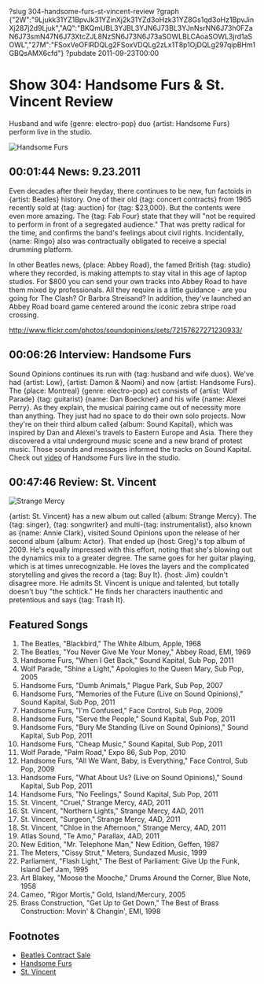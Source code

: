 ?slug 304-handsome-furs-st-vincent-review
?graph {"2W":"9Ljukk31YZ1BpvJk31YZinXj2k31YZd3oHzk31YZ8Gs1qd3oHz1BpvJinXj287j2d9Ljuk","AQ":"BKQmUBL3YJBL3YJN6J73BL3YJnNsrNN6J73h0FZaN6J73smN47N6J73XtcZJL8NzSN6J73N6J73aSOWLBLCAoaSOWL3jrd1aSOWL","27M":"FSoxVeOFlRDQLg2FSoxVDQLg2zLx1T8p1OjDQLg297qipBHm1GBQsAMX6cfd"}
?pubdate 2011-09-23T00:00

# Show 304: Handsome Furs & St. Vincent Review
Husband and wife {genre: electro-pop} duo {artist: Handsome Furs} perform live in the studio.

![Handsome Furs](//static.soundopinions.org/images/2011/handsomefurs1.jpg)


## 00:01:44 News: 9.23.2011
Even decades after their heyday, there continues to be new, fun factoids in {artist: Beatles} history. One of their old {tag: concert contracts} from 1965 recently sold at {tag: auction} for {tag: $23,000}. But the contents were even more amazing. The {tag: Fab Four} state that they will "not be required to perform in front of a segregated audience." That was pretty radical for the time, and confirms the band's feelings about civil rights. Incidentally, {name: Ringo} also was contractually obligated to receive a special drumming platform.

In other Beatles news, {place: Abbey Road}, the famed British {tag: studio} where they recorded, is making attempts to stay vital in this age of laptop studios. For $800 you can send your own tracks into Abbey Road to have them mixed by professionals. All they require is a little guidance - are you going for The Clash? Or Barbra Streisand? In addition, they've launched an Abbey Road board game centered around the iconic zebra stripe road crossing.

http://www.flickr.com/photos/soundopinions/sets/72157627271230933/

## 00:06:26 Interview: Handsome Furs 
Sound Opinions continues its run with {tag: husband and wife duos}. We've had {artist: Low}, {artist: Damon & Naomi} and now {artist: Handsome Furs}. The {place: Montreal} {genre: electro-pop} act consists of {artist: Wolf Parade} {tag: guitarist} {name: Dan Boeckner} and his wife {name: Alexei Perry}. As they explain, the musical pairing came out of necessity more than anything. They just had no space to do their own solo projects. Now they're on their third album called {album: Sound Kapital}, which was inspired by Dan and Alexei's travels to Eastern Europe and Asia. There they discovered a vital underground music scene and a new brand of protest music. Those sounds and messages informed the tracks on Sound Kapital. Check out [video](http://www.wbez.org/story/handsome-furs-perform-wbez-studios-sound-opinions-92343) of Handsome Furs live in the studio.

## 00:47:46 Review: St. Vincent
![Strange Mercy](//static.soundopinions.org/assets/304/27M0.jpg "198271209/453456287")

{artist: St. Vincent} has a new album out called {album: Strange Mercy}. The {tag: singer}, {tag: songwriter} and multi-{tag: instrumentalist}, also known as {name: Annie Clark}, visited Sound Opinions upon the release of her second album {album: Actor}. That ended up {host: Greg}'s top album of 2009. He's equally impressed with this effort, noting that she's blowing out the dynamics mix to a greater degree. The same goes for her guitar playing, which is at times unrecognizable. He loves the layers and the complicated storytelling and gives the record a {tag: Buy It}. {host: Jim} couldn't disagree more. He admits St. Vincent is unique and talented, but totally doesn't buy "the schtick." He finds her characters inauthentic and pretentious and says {tag: Trash It}. 

## Featured Songs
1. The Beatles, "Blackbird," The White Album, Apple, 1968
2. The Beatles, "You Never Give Me Your Money," Abbey Road, EMI, 1969
3. Handsome Furs, "When I Get Back," Sound Kapital, Sub Pop, 2011
4. Wolf Parade, "Shine a Light," Apologies to the Queen Mary, Sub Pop, 2005
5. Handsome Furs, "Dumb Animals," Plague Park, Sub Pop, 2007
6. Handsome Furs, "Memories of the Future (Live on Sound Opinions)," Sound Kapital, Sub Pop, 2011
7. Handsome Furs, "I'm Confused," Face Control, Sub Pop, 2009
8. Handsome Furs, "Serve the People," Sound Kapital, Sub Pop, 2011
9. Handsome Furs, "Bury Me Standing (Live on Sound Opinions)," Sound Kapital, Sub Pop, 2011
10. Handsome Furs, "Cheap Music," Sound Kapital, Sub Pop, 2011
11. Wolf Parade, "Palm Road," Expo 86, Sub Pop, 2010
12. Handsome Furs, "All We Want, Baby, is Everything," Face Control, Sub Pop, 2009
13. Handsome Furs, "What About Us? (Live on Sound Opinions)," Sound Kapital, Sub Pop, 2011
14. Handsome Furs, "No Feelings," Sound Kapital, Sub Pop, 2011
15. St. Vincent, "Cruel," Strange Mercy, 4AD, 2011
16. St. Vincent, "Northern Lights," Strange Mercy, 4AD, 2011
17. St. Vincent, "Surgeon," Strange Mercy, 4AD, 2011
18. St. Vincent, "Chloe in the Afternoon," Strange Mercy, 4AD, 2011
19. Atlas Sound, "Te Amo," Parallax, 4AD, 2011
20. New Edition, "Mr. Telephone Man," New Edition, Geffen, 1987
21. The Meters, "Cissy Strut," Meters, Sundazed Music, 1999
22. Parliament, "Flash Light," The Best of Parliament: Give Up the Funk, Island Def Jam, 1995
23. Art Blakey, "Moose the Mooche," Drums Around the Corner, Blue Note, 1958
24. Cameo, "Rigor Mortis," Gold, Island/Mercury, 2005
25. Brass Construction, "Get Up to Get Down," The Best of Brass Construction: Movin' & Changin', EMI, 1998

## Footnotes
- [Beatles Contract Sale](http://www.reuters.com/article/2011/09/21/us-beatles-idUSTRE78K5B520110921)
- [Handsome Furs](https://www.subpop.com/releases/handsome_furs%2Fsound_kapital)
- [St. Vincent](http://ilovestvincent.com/)

